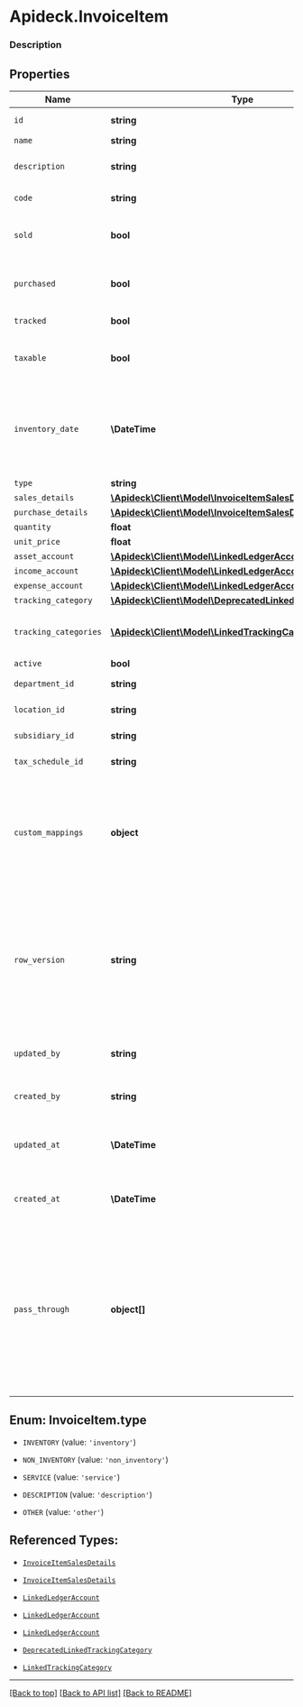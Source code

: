# Apideck.InvoiceItem

### Description

## Properties
Name | Type | Description | Notes
------------ | ------------- | ------------- | -------------
`id` | **string** | The ID of the item. | [optional] 
`name` | **string** | Item name | [optional] 
`description` | **string** | A short description of the item | [optional] 
`code` | **string** | User defined item code | [optional] 
`sold` | **bool** | Item will be available on sales transactions | [optional] 
`purchased` | **bool** | Item is available for purchase transactions | [optional] 
`tracked` | **bool** | Item is inventoried | [optional] 
`taxable` | **bool** | If true, transactions for this item are taxable | [optional] 
`inventory_date` | **\DateTime** | The date of opening balance if inventory item is tracked - YYYY-MM-DD. | [optional] 
`type` | **string** | Item type | [optional] 
`sales_details` | [**\Apideck\Client\Model\InvoiceItemSalesDetails**](InvoiceItemSalesDetails.md) |  | [optional] 
`purchase_details` | [**\Apideck\Client\Model\InvoiceItemSalesDetails**](InvoiceItemSalesDetails.md) |  | [optional] 
`quantity` | **float** |  | [optional] 
`unit_price` | **float** |  | [optional] 
`asset_account` | [**\Apideck\Client\Model\LinkedLedgerAccount**](LinkedLedgerAccount.md) |  | [optional] 
`income_account` | [**\Apideck\Client\Model\LinkedLedgerAccount**](LinkedLedgerAccount.md) |  | [optional] 
`expense_account` | [**\Apideck\Client\Model\LinkedLedgerAccount**](LinkedLedgerAccount.md) |  | [optional] 
`tracking_category` | [**\Apideck\Client\Model\DeprecatedLinkedTrackingCategory**](DeprecatedLinkedTrackingCategory.md) |  | [optional] 
`tracking_categories` | [**\Apideck\Client\Model\LinkedTrackingCategory[]**](LinkedTrackingCategory.md) | A list of linked tracking categories. | [optional] 
`active` | **bool** |  | [optional] 
`department_id` | **string** | The ID of the department | [optional] 
`location_id` | **string** | The ID of the location | [optional] 
`subsidiary_id` | **string** | The ID of the subsidiary | [optional] 
`tax_schedule_id` | **string** | The ID of the tax schedule | [optional] 
`custom_mappings` | **object** | When custom mappings are configured on the resource, the result is included here. | [optional] 
`row_version` | **string** | A binary value used to detect updates to a object and prevent data conflicts. It is incremented each time an update is made to the object. | [optional] 
`updated_by` | **string** | The user who last updated the object. | [optional] 
`created_by` | **string** | The user who created the object. | [optional] 
`updated_at` | **\DateTime** | The date and time when the object was last updated. | [optional] 
`created_at` | **\DateTime** | The date and time when the object was created. | [optional] 
`pass_through` | **object[]** | The pass_through property allows passing service-specific, custom data or structured modifications in request body when creating or updating resources. | [optional] 





<a name="TYPE"></a>
## Enum: InvoiceItem.type


* `INVENTORY` (value: `'inventory'`)

* `NON_INVENTORY` (value: `'non_inventory'`)

* `SERVICE` (value: `'service'`)

* `DESCRIPTION` (value: `'description'`)

* `OTHER` (value: `'other'`)




## Referenced Types:










* [`InvoiceItemSalesDetails`](InvoiceItemSalesDetails.md)
* [`InvoiceItemSalesDetails`](InvoiceItemSalesDetails.md)


* [`LinkedLedgerAccount`](LinkedLedgerAccount.md)
* [`LinkedLedgerAccount`](LinkedLedgerAccount.md)
* [`LinkedLedgerAccount`](LinkedLedgerAccount.md)
* [`DeprecatedLinkedTrackingCategory`](DeprecatedLinkedTrackingCategory.md)
* [`LinkedTrackingCategory`](LinkedTrackingCategory.md)













---

[[Back to top]](#) [[Back to API list]](../../../../README.md#documentation-for-api-endpoints) [[Back to README]](../../../../README.md)


